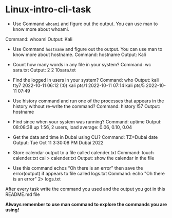 # Linux-intro-cli-task


-	Use Command ` whoami ` and figure out the output.
You can use man to know more about whoami.

Command: whoami
Output: Kali


-	Use Command ` hostname ` and figure out the output.
You can use man to know more about hostname.
 Command: hostname
 Output: Kali

-	Count how many words in any file in your system?
 Command: wc sara.txt
 Output: 2 2 10sara.txt


-	Find the logged in users in your system?
 Command: who 
 Output: kali     tty7         2022-10-11 06:12 (:0)
         kali     pts/1        2022-10-11 07:14
         kali     pts/5        2022-10-11 07:49
  
-	Use history command and run one of the processes that appears in the history without re-write the command?
  Command: history 
            !57
  Output:     hostname

-	Find since when your system was running?
  Command: uptime 
  Output:  08:08:38 up  1:56,  2 users,  load average: 0.06, 0.10, 0.04
  
-	Get the data and time in Dubai using CLI?
  Command: TZ=Dubai  date 
  Output: Tue Oct 11 3:30:08 PM Dubai 2022

-	Store calendar output to a file called calender.txt
 Command: touch calender.txt
          cal > calender.txt
 Output: show the calendar in the file 
 
-	Use this command echos “Oh there is an error” then save the error(output) if appears to file called logs.txt
 Command:  echo "Oh there is an error" 2> logs.txt
 
 After every task write the command you used 
 and the output you got in this README.md file


**Always remember to use man command to explore the commands you are using!**



